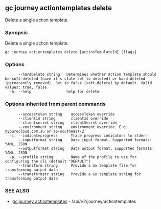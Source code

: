 ## gc journey actiontemplates delete

Delete a single action template.

### Synopsis

Delete a single action template.

```
gc journey actiontemplates delete [actionTemplateId] [flags]
```

### Options

```
      --hardDelete string   Determines whether Action Template should be soft-deleted (have it`s state set to deleted) or hard-deleted (permanently removed). Set to false (soft-delete) by default. Valid values: true, false
  -h, --help                help for delete
```

### Options inherited from parent commands

```
      --accesstoken string    accessToken override
      --clientid string       clientId override
      --clientsecret string   clientSecret override
      --environment string    environment override. E.g. mypurecloud.com.au or ap-southeast-2
  -i, --indicateprogress      Trace progress indicators to stderr
      --inputformat string    Data input format. Supported formats: YAML, JSON
      --outputformat string   Data output format. Supported formats: YAML, JSON
  -p, --profile string        Name of the profile to use for configuring the cli (default "DEFAULT")
      --transform string      Provide a Go template file for transforming output data
      --transformstr string   Provide a Go template string for transforming output data
```

### SEE ALSO

* [gc journey actiontemplates](gc_journey_actiontemplates.html)	 - /api/v2/journey/actiontemplates


